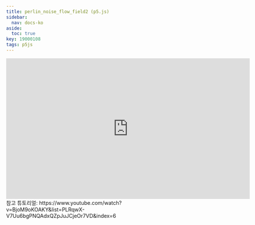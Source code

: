 ```yaml
---
title: perlin_noise_flow_field2 (p5.js)
sidebar:
  nav: docs-ko
aside:
  toc: true
key: 19000108
tags: p5js
---
```


<center>
  <iframe width = "660" height = "380" src="https://angeloyeo.github.io/p5/practice_p5js/perlin_noise_flow_field2/" frameborder = "0"></iframe>
</center>
참고 튜토리얼: https://www.youtube.com/watch?v=BjoM9oKOAKY&list=PLRqwX-V7Uu6bgPNQAdxQZpJuJCjeOr7VD&index=6
